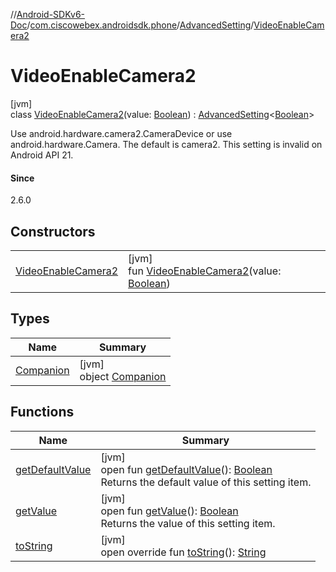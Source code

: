 //[Android-SDKv6-Doc](../../../../index.md)/[com.ciscowebex.androidsdk.phone](../../index.md)/[AdvancedSetting](../index.md)/[VideoEnableCamera2](index.md)

# VideoEnableCamera2

[jvm]\
class [VideoEnableCamera2](index.md)(value: [Boolean](https://kotlinlang.org/api/latest/jvm/stdlib/kotlin/-boolean/index.html)) : [AdvancedSetting](../index.md)&lt;[Boolean](https://kotlinlang.org/api/latest/jvm/stdlib/kotlin/-boolean/index.html)&gt; 

Use android.hardware.camera2.CameraDevice or use android.hardware.Camera. The default is camera2. This setting is invalid on Android API 21.

#### Since

2.6.0

## Constructors

| | |
|---|---|
| [VideoEnableCamera2](-video-enable-camera2.md) | [jvm]<br>fun [VideoEnableCamera2](-video-enable-camera2.md)(value: [Boolean](https://kotlinlang.org/api/latest/jvm/stdlib/kotlin/-boolean/index.html)) |

## Types

| Name | Summary |
|---|---|
| [Companion](-companion/index.md) | [jvm]<br>object [Companion](-companion/index.md) |

## Functions

| Name | Summary |
|---|---|
| [getDefaultValue](../get-default-value.md) | [jvm]<br>open fun [getDefaultValue](../get-default-value.md)(): [Boolean](https://kotlinlang.org/api/latest/jvm/stdlib/kotlin/-boolean/index.html)<br>Returns the default value of this setting item. |
| [getValue](../get-value.md) | [jvm]<br>open fun [getValue](../get-value.md)(): [Boolean](https://kotlinlang.org/api/latest/jvm/stdlib/kotlin/-boolean/index.html)<br>Returns the value of this setting item. |
| [toString](../to-string.md) | [jvm]<br>open override fun [toString](../to-string.md)(): [String](https://kotlinlang.org/api/latest/jvm/stdlib/kotlin/-string/index.html) |
